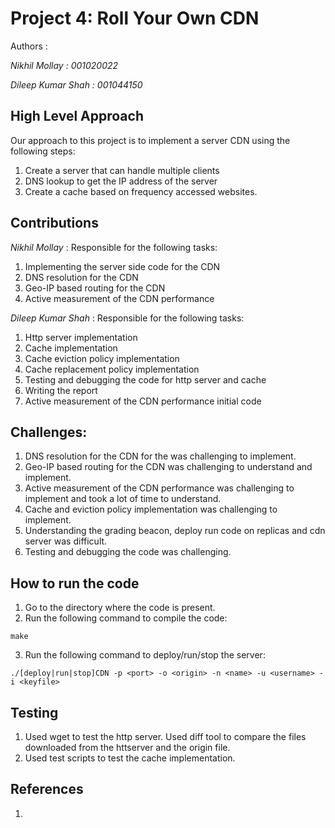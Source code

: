 # Project 4: Roll Your Own CDN

Authors :

*Nikhil Mollay : 001020022*

*Dileep Kumar Shah : 001044150* 

## High Level Approach
Our approach to this project is to implement a server CDN using the following steps:
1. Create a server that can handle multiple clients
2. DNS lookup to get the IP address of the server
3. Create a cache based on frequency accessed websites.

## Contributions 

*Nikhil Mollay* :
Responsible for the following tasks:
1. Implementing the server side code for the CDN
2. DNS resolution for the CDN
3. Geo-IP based routing for the CDN 
4. Active measurement of the CDN performance

*Dileep Kumar Shah* : 
Responsible for the following tasks:
1. Http server implementation
2. Cache implementation
3. Cache eviction policy implementation
4. Cache replacement policy implementation
5. Testing and debugging the code for http server and cache
6. Writing the report
7. Active measurement of the CDN performance initial code


## Challenges:
1. DNS resolution for the CDN for the was challenging to implement.
2. Geo-IP based routing for the CDN was challenging to understand and implement.
3. Active measurement of the CDN performance was challenging to implement and took a lot of time to understand.
4. Cache and eviction policy implementation was challenging to implement.
5. Understanding the grading beacon, deploy run code on replicas and cdn server was difficult.
6. Testing and debugging the code was challenging.

## How to run the code
1. Go to the directory where the code is present.
2. Run the following command to compile the code:
```
make
```
3. Run the following command to deploy/run/stop the server:
```
./[deploy|run|stop]CDN -p <port> -o <origin> -n <name> -u <username> -i <keyfile>
```

## Testing
1. Used wget to test the http server. Used diff tool to compare the files downloaded from the httserver and the origin file.
2. Used test scripts to test the cache implementation.

## References
1. 


